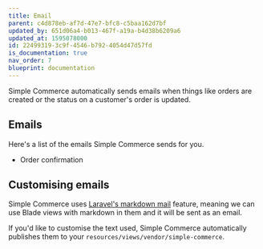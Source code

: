 ```yaml
---
title: Email
parent: c4d878eb-af7d-47e7-bfc8-c5baa162d7bf
updated_by: 651d06a4-b013-467f-a19a-b4d38b6209a6
updated_at: 1595078000
id: 22499319-3c9f-4546-b792-4054d47d57fd
is_documentation: true
nav_order: 7
blueprint: documentation
---
```

Simple Commerce automatically sends emails when things like orders are created or the status on a customer's order is updated.

## Emails
Here's a list of the emails Simple Commerce sends for you.

* Order confirmation

## Customising emails
Simple Commerce uses [Laravel's markdown mail](https://laravel.com/docs/7.x/mail#markdown-mailables) feature, meaning we can use Blade views with markdown in them and it will be sent as an email.

If you'd like to customise the text used, Simple Commerce automatically publishes them to your `resources/views/vendor/simple-commerce`.
